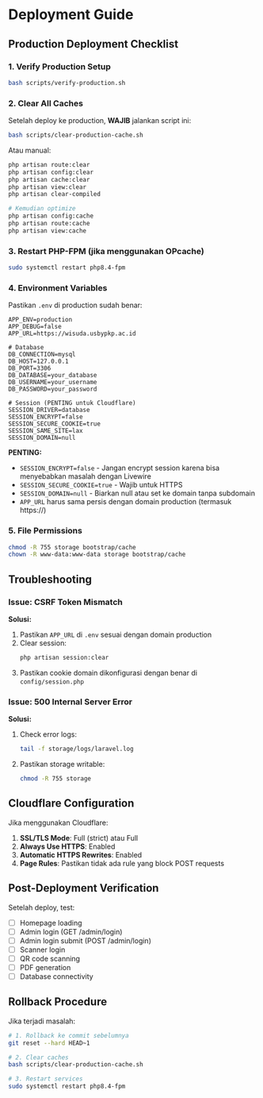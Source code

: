 # Deployment Guide

## Production Deployment Checklist

### 1. Verify Production Setup
```bash
bash scripts/verify-production.sh
```

### 2. Clear All Caches
Setelah deploy ke production, **WAJIB** jalankan script ini:

```bash
bash scripts/clear-production-cache.sh
```

Atau manual:
```bash
php artisan route:clear
php artisan config:clear
php artisan cache:clear
php artisan view:clear
php artisan clear-compiled

# Kemudian optimize
php artisan config:cache
php artisan route:cache
php artisan view:cache
```

### 3. Restart PHP-FPM (jika menggunakan OPcache)
```bash
sudo systemctl restart php8.4-fpm
```

### 4. Environment Variables
Pastikan `.env` di production sudah benar:

```env
APP_ENV=production
APP_DEBUG=false
APP_URL=https://wisuda.usbypkp.ac.id

# Database
DB_CONNECTION=mysql
DB_HOST=127.0.0.1
DB_PORT=3306
DB_DATABASE=your_database
DB_USERNAME=your_username
DB_PASSWORD=your_password

# Session (PENTING untuk Cloudflare)
SESSION_DRIVER=database
SESSION_ENCRYPT=false
SESSION_SECURE_COOKIE=true
SESSION_SAME_SITE=lax
SESSION_DOMAIN=null
```

**PENTING:** 
- `SESSION_ENCRYPT=false` - Jangan encrypt session karena bisa menyebabkan masalah dengan Livewire
- `SESSION_SECURE_COOKIE=true` - Wajib untuk HTTPS
- `SESSION_DOMAIN=null` - Biarkan null atau set ke domain tanpa subdomain
- `APP_URL` harus sama persis dengan domain production (termasuk https://)

### 5. File Permissions
```bash
chmod -R 755 storage bootstrap/cache
chown -R www-data:www-data storage bootstrap/cache
```

## Troubleshooting

### Issue: CSRF Token Mismatch

**Solusi:**
1. Pastikan `APP_URL` di `.env` sesuai dengan domain production
2. Clear session:
   ```bash
   php artisan session:clear
   ```
3. Pastikan cookie domain dikonfigurasi dengan benar di `config/session.php`

### Issue: 500 Internal Server Error

**Solusi:**
1. Check error logs:
   ```bash
   tail -f storage/logs/laravel.log
   ```
2. Pastikan storage writable:
   ```bash
   chmod -R 755 storage
   ```

## Cloudflare Configuration

Jika menggunakan Cloudflare:

1. **SSL/TLS Mode**: Full (strict) atau Full
2. **Always Use HTTPS**: Enabled
3. **Automatic HTTPS Rewrites**: Enabled
4. **Page Rules**: Pastikan tidak ada rule yang block POST requests

## Post-Deployment Verification

Setelah deploy, test:
- [ ] Homepage loading
- [ ] Admin login (GET /admin/login)
- [ ] Admin login submit (POST /admin/login)
- [ ] Scanner login
- [ ] QR code scanning
- [ ] PDF generation
- [ ] Database connectivity

## Rollback Procedure

Jika terjadi masalah:

```bash
# 1. Rollback ke commit sebelumnya
git reset --hard HEAD~1

# 2. Clear caches
bash scripts/clear-production-cache.sh

# 3. Restart services
sudo systemctl restart php8.4-fpm
```
